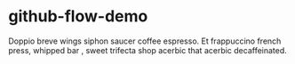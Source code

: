 # github-flow-demo

Doppio breve wings siphon saucer coffee espresso. Et frappuccino french press, whipped bar , sweet trifecta shop acerbic that acerbic decaffeinated. 